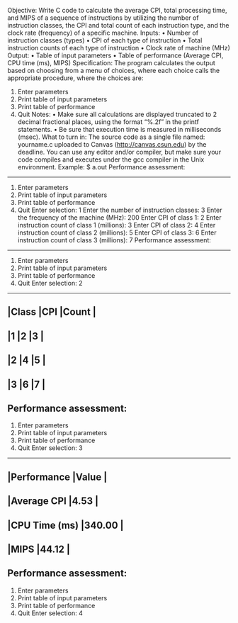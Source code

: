 Objective:
Write C code to calculate the average CPI, total processing time, and MIPS of a sequence of
instructions by utilizing the number of instruction classes, the CPI and total count of each
instruction type, and the clock rate (frequency) of a specific machine.
Inputs:
• Number of instruction classes (types)
• CPI of each type of instruction
• Total instruction counts of each type of instruction
• Clock rate of machine (MHz)
Output:
• Table of input parameters
• Table of performance (Average CPI, CPU time (ms), MIPS)
Specification:
The program calculates the output based on choosing from a menu of choices, where each
choice calls the appropriate procedure, where the choices are:
1) Enter parameters
2) Print table of input parameters
3) Print table of performance
4) Quit
Notes:
• Make sure all calculations are displayed truncated to 2 decimal fractional places, using the
format “%.2f” in the printf statements.
• Be sure that execution time is measured in milliseconds (msec).
What to turn in:
The source code as a single file named: yourname.c uploaded to Canvas
(http://canvas.csun.edu) by the deadline.
You can use any editor and/or compiler, but make sure your code compiles and executes under
the gcc compiler in the Unix environment.
Example:
$ a.out
Performance assessment:
-----------------------
1) Enter parameters
2) Print table of input parameters
3) Print table of performance
4) Quit
Enter selection: 1
Enter the number of instruction classes: 3
Enter the frequency of the machine (MHz): 200
Enter CPI of class 1: 2
Enter instruction count of class 1 (millions): 3
Enter CPI of class 2: 4
Enter instruction count of class 2 (millions): 5
Enter CPI of class 3: 6
Enter instruction count of class 3 (millions): 7
Performance assessment:
-----------------------
1) Enter parameters
2) Print table of input parameters
3) Print table of performance
4) Quit
Enter selection: 2
-------------------------
|Class |CPI |Count |
-------------------------
|1 |2 |3 |
-------------------------
|2 |4 |5 |
-------------------------
|3 |6 |7 |
-------------------------
Performance assessment:
-----------------------
1) Enter parameters
2) Print table of input parameters
3) Print table of performance
4) Quit
Enter selection: 3
-------------------------
|Performance |Value |
-------------------------
|Average CPI |4.53 |
-------------------------
|CPU Time (ms) |340.00 |
-------------------------
|MIPS |44.12 |
-------------------------
Performance assessment:
-----------------------
1) Enter parameters
2) Print table of input parameters
3) Print table of performance
4) Quit
Enter selection: 4
